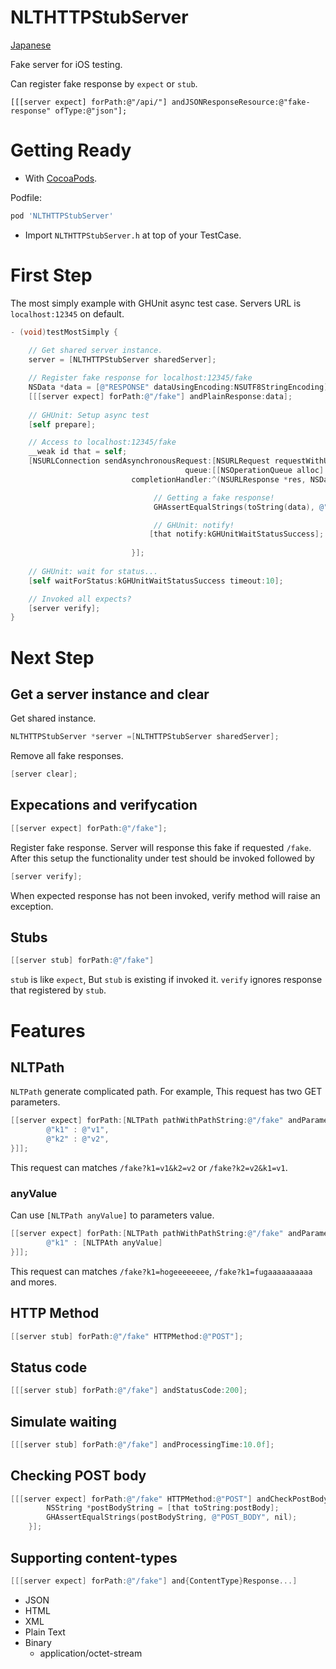 # NLTHTTPStubServer

[Japanese](http://yaakaito.org/blog/2013/04/22/release-nlt-http-stub-server-0-4-0/)

Fake server for iOS testing.

Can register fake response by `expect` or `stub`.

```Objetive-C
[[[server expect] forPath:@"/api/"] andJSONResponseResource:@"fake-response" ofType:@"json"];
```

# Getting Ready

* With [CocoaPods](https://github.com/CocoaPods/).

Podfile:
```ruby
pod 'NLTHTTPStubServer'
```

* Import `NLTHTTPStubServer.h` at top of your TestCase.

# First Step

The most simply example with GHUnit async test case.
Servers URL is `localhost:12345` on default.

```objective-c
- (void)testMostSimply {
    
    // Get shared server instance.
    server = [NLTHTTPStubServer sharedServer];

    // Register fake response for localhost:12345/fake
    NSData *data = [@"RESPONSE" dataUsingEncoding:NSUTF8StringEncoding];
    [[[server expect] forPath:@"/fake"] andPlainResponse:data];
    
    // GHUnit: Setup async test
    [self prepare];

    // Access to localhost:12345/fake
    __weak id that = self;
    [NSURLConnection sendAsynchronousRequest:[NSURLRequest requestWithURL:[NSURL URLWithString:@"http://localhost:12345/fake"]]
                                       queue:[[NSOperationQueue alloc] init]
                           completionHandler:^(NSURLResponse *res, NSData *data, NSError *err) {

                                // Getting a fake response!
                                GHAssertEqualStrings(toString(data), @"RESPONSE", nil);

                                // GHUnit: notify!
                               [that notify:kGHUnitWaitStatusSuccess];
                           
                           }];
    
    // GHUnit: wait for status...
    [self waitForStatus:kGHUnitWaitStatusSuccess timeout:10];

    // Invoked all expects?
    [server verify];
}
```

# Next Step

## Get a server instance and clear

Get shared instance.

```objective-c
NLTHTTPStubServer *server =[NLTHTTPStubServer sharedServer];
```

Remove all fake responses.

```objective-c
[server clear];
```

## Expecations and verifycation

```objective-c
[[server expect] forPath:@"/fake"];
```

Register fake response. Server will response this fake if requested `/fake`.
After this setup the functionality under test should be invoked followed by

```objective-c
[server verify];
```

When expected response has not been invoked, verify method will raise an exception.

## Stubs

```objective-c
[[server stub] forPath:@"/fake"]
```

`stub` is like `expect`, But `stub` is existing if invoked it. 
`verify` ignores response that registered by `stub`.

# Features

## NLTPath

`NLTPath` generate complicated path.
For example, This request has two GET parameters.

```objective-c
[[server expect] forPath:[NLTPath pathWithPathString:@"/fake" andParameters:@{
        @"k1" : @"v1",
        @"k2" : @"v2",
}]];
```

This request can matches `/fake?k1=v1&k2=v2` or `/fake?k2=v2&k1=v1`.

### anyValue

Can use `[NLTPath anyValue]` to parameters value.

```objective-c
[[server expect] forPath:[NLTPath pathWithPathString:@"/fake" andParameters:@{
        @"k1" : [NLTPAth anyValue]
}]];
```

This request can matches `/fake?k1=hogeeeeeeee`, `/fake?k1=fugaaaaaaaaaa` and mores.


## HTTP Method

```objective-c
[[server stub] forPath:@"/fake" HTTPMethod:@"POST"];
```

## Status code

```objective-c
[[[server stub] forPath:@"/fake"] andStatusCode:200];
```

## Simulate waiting

```objective-c
[[[server stub] forPath:@"/fake"] andProcessingTime:10.0f];
```

## Checking POST body

```objective-c
[[[server expect] forPath:@"/fake" HTTPMethod:@"POST"] andCheckPostBody:^(NSData *postBody) {
        NSString *postBodyString = [that toString:postBody];
        GHAssertEqualStrings(postBodyString, @"POST_BODY", nil);
    }];
```

## Supporting content-types

```objective-c
[[[server expect] forPath:@"/fake"] and{ContentType}Response...]
```

* JSON
* HTML
* XML
* Plain Text
* Binary
  * application/octet-stream

